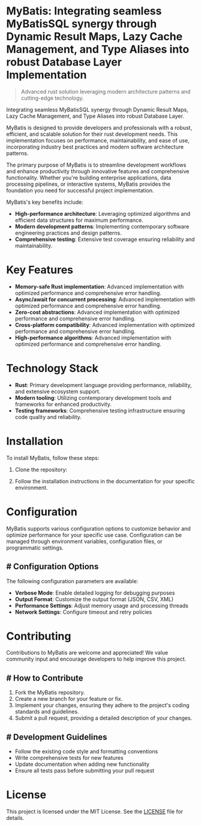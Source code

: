 <!-- fallback_MyBatis_20251026185310_47659 -->

# MyBatis: Integrating seamless MyBatisSQL synergy through Dynamic Result Maps, Lazy Cache Management, and Type Aliases into robust Database Layer Implementation
> Advanced rust solution leveraging modern architecture patterns and cutting-edge technology.

Integrating seamless MyBatisSQL synergy through Dynamic Result Maps, Lazy Cache Management, and Type Aliases into robust Database Layer.

MyBatis is designed to provide developers and professionals with a robust, efficient, and scalable solution for their rust development needs. This implementation focuses on performance, maintainability, and ease of use, incorporating industry best practices and modern software architecture patterns.

The primary purpose of MyBatis is to streamline development workflows and enhance productivity through innovative features and comprehensive functionality. Whether you're building enterprise applications, data processing pipelines, or interactive systems, MyBatis provides the foundation you need for successful project implementation.

MyBatis's key benefits include:

* **High-performance architecture**: Leveraging optimized algorithms and efficient data structures for maximum performance.
* **Modern development patterns**: Implementing contemporary software engineering practices and design patterns.
* **Comprehensive testing**: Extensive test coverage ensuring reliability and maintainability.

# Key Features

* **Memory-safe Rust implementation**: Advanced implementation with optimized performance and comprehensive error handling.
* **Async/await for concurrent processing**: Advanced implementation with optimized performance and comprehensive error handling.
* **Zero-cost abstractions**: Advanced implementation with optimized performance and comprehensive error handling.
* **Cross-platform compatibility**: Advanced implementation with optimized performance and comprehensive error handling.
* **High-performance algorithms**: Advanced implementation with optimized performance and comprehensive error handling.

# Technology Stack

* **Rust**: Primary development language providing performance, reliability, and extensive ecosystem support.
* **Modern tooling**: Utilizing contemporary development tools and frameworks for enhanced productivity.
* **Testing frameworks**: Comprehensive testing infrastructure ensuring code quality and reliability.

# Installation

To install MyBatis, follow these steps:

1. Clone the repository:


2. Follow the installation instructions in the documentation for your specific environment.

# Configuration

MyBatis supports various configuration options to customize behavior and optimize performance for your specific use case. Configuration can be managed through environment variables, configuration files, or programmatic settings.

## # Configuration Options

The following configuration parameters are available:

* **Verbose Mode**: Enable detailed logging for debugging purposes
* **Output Format**: Customize the output format (JSON, CSV, XML)
* **Performance Settings**: Adjust memory usage and processing threads
* **Network Settings**: Configure timeout and retry policies

# Contributing

Contributions to MyBatis are welcome and appreciated! We value community input and encourage developers to help improve this project.

## # How to Contribute

1. Fork the MyBatis repository.
2. Create a new branch for your feature or fix.
3. Implement your changes, ensuring they adhere to the project's coding standards and guidelines.
4. Submit a pull request, providing a detailed description of your changes.

## # Development Guidelines

* Follow the existing code style and formatting conventions
* Write comprehensive tests for new features
* Update documentation when adding new functionality
* Ensure all tests pass before submitting your pull request

# License

This project is licensed under the MIT License. See the [LICENSE](https://github.com/demaagro/MyBatis/blob/main/LICENSE) file for details.
